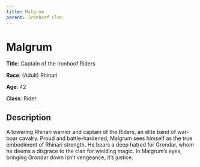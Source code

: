 ```yaml
---
title: Malgrum
parent: Ironhoof Clan
---
```


# Malgrum 

**Title**: Captain of the Ironhoof Riders

**Race**: (Adult) Rhinari

**Age**: 42

**Class**: Rider

## Description

A towering Rhinari warrior and captain of the Riders, an elite band of war-boar cavalry. Proud and battle-hardened, Malgrum sees himself as the true embodiment of Rhinari strength. He bears a deep hatred for Grondar, whom he deems a disgrace to the clan for wielding magic. In Malgrum’s eyes, bringing Grondar down isn’t vengeance, it’s justice.